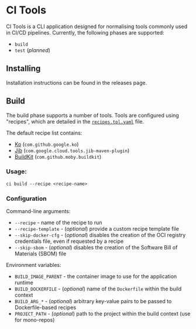 # CI Tools

CI Tools is a CLI application designed for normalising tools commonly used in CI/CD pipelines.
Currently, the following phases are supported:
* `build`
* `test` (*planned*)

## Installing

Installation instructions can be found in the releases page.

## Build

The build phase supports a number of tools.
Tools are configured using "recipes", which are detailed in the [`recipes.tpl.yaml`](internal/api/v1/recipes.tpl.yaml) file.

The default recipe list contains:
* [Ko](https://github.com/ko-build/ko) (`com.github.google.ko`)
* [Jib](https://github.com/GoogleContainerTools/jib) (`com.google.cloud.tools.jib-maven-plugin`)
* [BuildKit](https://github.com/moby/buildkit) (`com.github.moby.buildkit`)

### Usage:

```shell
ci build --recipe <recipe-name>
```

### Configuration

Command-line arguments:
* `--recipe` - name of the recipe to run
* `--recipe-template` - (*optional*) provide a custom recipe template file
* `--skip-docker-cfg` - (*optional*) disables the creation of the OCI registry credentials file, even if requested by a recipe
* `--skip-sbom` - (*optional*) disables the creation of the Software Bill of Materials (SBOM) file

Environment variables:
* `BUILD_IMAGE_PARENT` - the container image to use for the application runtime
* `BUILD_DOCKERFILE` - (*optional*) name of the `Dockerfile` within the build context
* `BUILD_ARG_*` - (*optional*) arbitrary key-value pairs to be passed to Dockerfile-based recipes
* `PROJECT_PATH` - (*optional*) path to the project within the build context (use for mono-repos)
